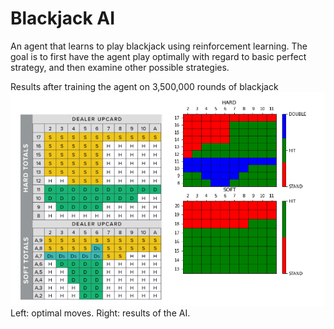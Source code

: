# Blackjack AI

An agent that learns to play blackjack using reinforcement learning.
The goal is to first have the agent play optimally with regard to basic perfect strategy,
and then examine other possible strategies.

Results after training the agent on 3,500,000 rounds of blackjack
![Results](results.png)
Left: optimal moves. Right: results of the AI.

